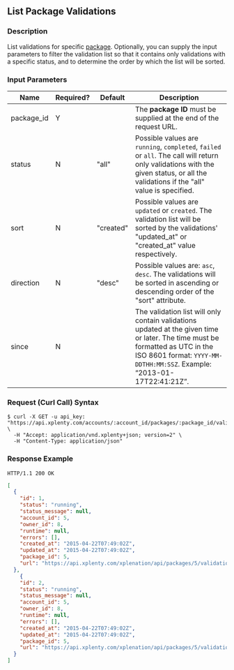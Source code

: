 ## List Package Validations

### Description
List validations for specific [package](https://github.com/xplenty/xplenty-api-doc-v2/blob/master/resources/package.md).
Optionally, you can supply the input parameters to filter the validation list so that it contains only validations with a specific status, and to determine the order by which the list will be sorted.

### Input Parameters

|Name|Required?|Default|Description|
|----|---------|-------|-----------|
package_id|Y| |The **package ID** must be supplied at the end of the request URL.
status|N|"all"|Possible values are `running`, `completed`, `failed` or `all`. The call will return only validations with the given status, or all the validations if the "all" value is specified.
sort|N|"created"|Possible values are `updated` or `created`. The validation list will be sorted by the validations' "updated_at" or "created_at" value respectively.
direction|N|"desc"|Possible values are: `asc`, `desc`. The validations will be sorted in ascending or descending order of the "sort" attribute.
since|N| |The validation list will only contain validations updated at the given time or later. The time must be formatted as UTC in the ISO 8601 format: `YYYY-MM-DDTHH:MM:SSZ`. Example: “2013-01-17T22:41:21Z”.

### Request (Curl Call) Syntax
```shell
$ curl -X GET -u api_key: "https://api.xplenty.com/accounts/:account_id/packages/:package_id/validations" \
  -H "Accept: application/vnd.xplenty+json; version=2" \
  -H "Content-Type: application/json"
```

### Response Example
```HTTP
HTTP/1.1 200 OK
```

```json
[
  {
    "id": 1,
    "status": "running",
    "status_message": null,
    "account_id": 5,
    "owner_id": 8,
    "runtime": null,
    "errors": [],
    "created_at": "2015-04-22T07:49:02Z",
    "updated_at": "2015-04-22T07:49:02Z",
    "package_id": 5,
    "url": "https://api.xplenty.com/xplenation/api/packages/5/validations/1"
  },
    {
    "id": 2,
    "status": "running",
    "status_message": null,
    "account_id": 5,
    "owner_id": 8,
    "runtime": null,
    "errors": [],
    "created_at": "2015-04-22T07:49:02Z",
    "updated_at": "2015-04-22T07:49:02Z",
    "package_id": 5,
    "url": "https://api.xplenty.com/xplenation/api/packages/5/validations/2"
  }
]
```
